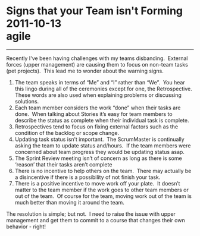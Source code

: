 # Signs that your Team isn't Forming<br>2011-10-13<br>agile<br>
---
Recently I've been having challenges with my teams disbanding.  External forces (upper management) are causing them to focus on non-team tasks (pet projects).  This lead me to wonder about the warning signs.  


  


  1. The team speaks in terms of “Me” and “I” rather than “We”.  You hear this lingo during all of the ceremonies except for one, the Retrospective.  These words are also used when explaining problems or discussing solutions.
  2. Each team member considers the work “done” when their tasks are done.  When talking about Stories it’s easy for team members to describe the status as complete when their individual task is complete.
  3. Retrospectives tend to focus on fixing external factors such as the condition of the backlog or scope change. 
  4. Updating task status isn’t important.  The ScrumMaster is continually asking the team to update status and/hours.  If the team members were concerned about team progress they would be updating status asap.
  5. The Sprint Review meeting isn’t of concern as long as there is some ‘reason’ that their tasks aren’t complete
  6. There is no incentive to help others on the team.  There may actually be a disincentive if there is a possibility of not finish your task.
  7. There is a positive incentive to move work off your plate.  It doesn’t matter to the team member if the work goes to other team members or out of the team.  Of course for the team, moving work out of the team is much better than moving it around the team.



The resolution is simple; but not.  I need to raise the issue with upper management and get them to commit to a course that changes their own behavior - right!
